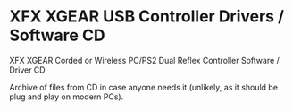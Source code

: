 # XFX XGEAR USB Controller Drivers / Software CD
XFX XGEAR Corded or Wireless PC/PS2 Dual Reflex Controller Software / Driver CD

Archive of files from CD in case anyone needs it (unlikely, as it should be plug and play on modern PCs).
